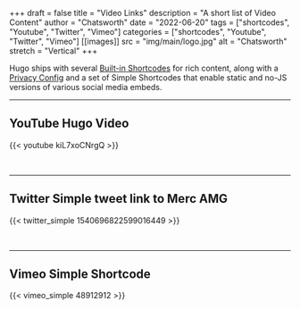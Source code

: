 +++
draft = false
title = "Video Links"
description = "A short list of Video Content"
author = "Chatsworth"
date = "2022-06-20"
tags =  ["shortcodes", "Youtube", "Twitter", "Vimeo"]
categories = ["shortcodes", "Youtube", "Twitter", "Vimeo"]
[[images]]
  src = "img/main/logo.jpg"
  alt = "Chatsworth"
  stretch = "Vertical"
+++

Hugo ships with several [Built-in Shortcodes](https://gohugo.io/content-management/shortcodes/#use-hugo-s-built-in-shortcodes) for rich content, along with a [Privacy Config](https://gohugo.io/about/hugo-and-gdpr/) and a set of Simple Shortcodes that enable static and no-JS versions of various social media embeds.
<!--more-->
---

## YouTube Hugo Video

{{< youtube kiL7xoCNrgQ >}}

<br>

---

## Twitter Simple tweet link to Merc AMG

{{< twitter_simple 1540696822599016449 >}}

<br>

---

## Vimeo Simple Shortcode

{{< vimeo_simple 48912912 >}}
